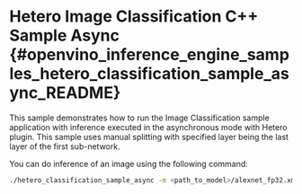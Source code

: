 # Hetero Image Classification C++ Sample Async {#openvino_inference_engine_samples_hetero_classification_sample_async_README}

This sample demonstrates how to run the Image Classification sample application with inference executed in the asynchronous mode with Hetero plugin. This sample uses manual splitting with specified layer being the last layer of the first sub-network.

You can do inference of an image using the following command:
```sh
./hetero_classification_sample_async -m <path_to_model>/alexnet_fp32.xml -i <path_to_image>/cat.bmp -d VPUX,CPU -split_layer=<layer_to_split_on>
```
